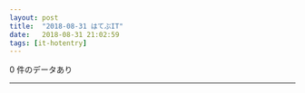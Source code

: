 ```yaml
---
layout: post
title:  "2018-08-31 はてぶIT"
date:   2018-08-31 21:02:59
tags: [it-hotentry]
---
```

0 件のデータあり

<hr>

